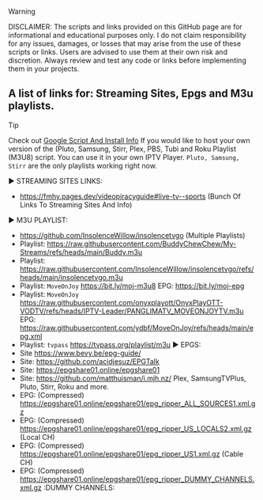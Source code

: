 > [!WARNING]
> DISCLAIMER: The scripts and links provided on this GitHub page are for informational and educational purposes only. I do not claim responsibility for any issues, damages, or losses that may arise from the use of these scripts or links. Users are advised to use them at their own risk and discretion. Always review and test any code or links before implementing them in your projects.
>
>
## A list of links for: Streaming Sites, Epgs and M3u playlists. 

> [!TIP]
> Check out <a href="https://github.com/BuddyChewChew/My-Streams/tree/main/Google%20Script%20And%20Install%20Info" target="_blank">Google Script And Install Info</a> If you would like to host your own version of the (Pluto, Samsung, Stirr, Plex, PBS, Tubi and Roku Playlist (M3U8) script. You can use it in your own IPTV Player. `Pluto, Samsung, Stirr` are the only playlists working right now.

▶️ STREAMING SITES LINKS:
- https://fmhy.pages.dev/videopiracyguide#live-tv--sports (Bunch Of Links To Streaming Sites And Info)

▶️ M3U PLAYLIST:
- https://github.com/InsolenceWillow/insolencetvgo (Multiple Playlists)
- Playlist: https://raw.githubusercontent.com/BuddyChewChew/My-Streams/refs/heads/main/Buddy.m3u
- Playlist: https://raw.githubusercontent.com/InsolenceWillow/insolencetvgo/refs/heads/main/insolencetvgo.m3u
- Playlist: `MoveOnJoy` https://bit.ly/moj-m3u8 EPG: https://bit.ly/moj-epg
- Playlist: `MoveOnJoy` https://raw.githubusercontent.com/onyxplayott/OnyxPlayOTT-VODTV/refs/heads/IPTV-Leader/PANGLIMATV_MOVEONJOYTV.m3u EPG: https://raw.githubusercontent.com/ydbf/MoveOnJoy/refs/heads/main/epg.xml
- Playlist: `tvpass` https://tvpass.org/playlist/m3u
▶️ EPGS:
- Site https://www.bevy.be/epg-guide/
- Site: https://github.com/acidjesuz/EPGTalk
- Site: https://epgshare01.online/epgshare01
- Site: https://github.com/matthuisman/i.mjh.nz/ Plex, SamsungTVPlus, Pluto, Stirr, Roku and more.
- EPG: (Compressed) https://epgshare01.online/epgshare01/epg_ripper_ALL_SOURCES1.xml.gz
- EPG: (Compressed) https://epgshare01.online/epgshare01/epg_ripper_US_LOCALS2.xml.gz (Local CH)
- EPG: (Compressed) https://epgshare01.online/epgshare01/epg_ripper_US1.xml.gz (Cable CH)
- EPG: (Compressed) https://epgshare01.online/epgshare01/epg_ripper_DUMMY_CHANNELS.xml.gz :DUMMY CHANNELS:
